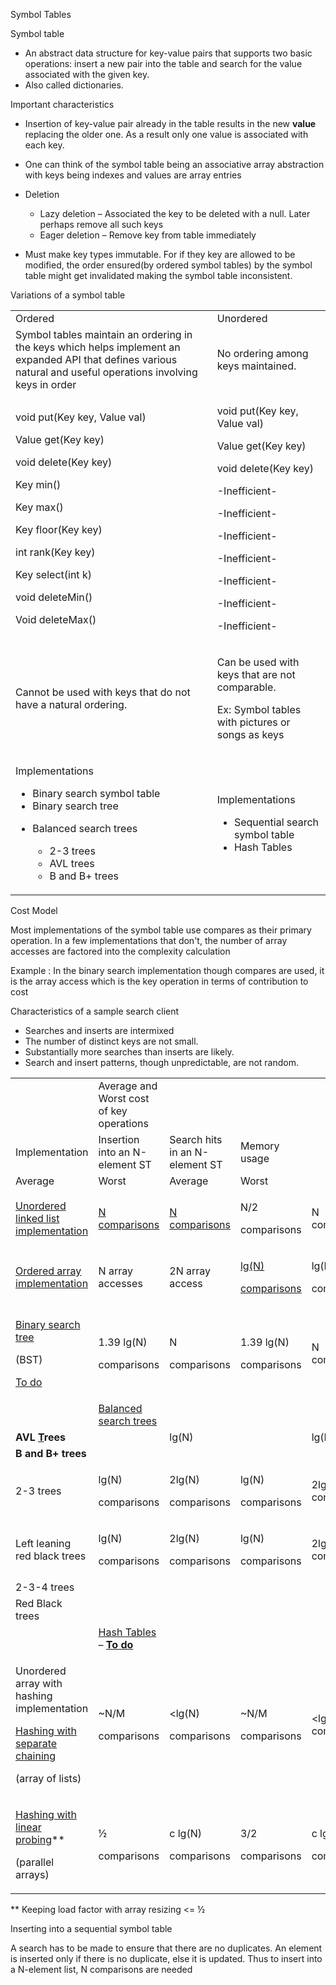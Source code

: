 Symbol Tables

Symbol table

- An abstract data structure for key-value pairs that supports two basic
  operations: insert a new pair into the table and search for the value
  associated with the given key.
- Also called dictionaries.

Important characteristics

- Insertion of key-value pair already in the table results in the new
  **value** replacing the older one. As a result only one value is
  associated with each key.

- One can think of the symbol table being an associative array
  abstraction with keys being indexes and values are array entries

- Deletion

  - Lazy deletion – Associated the key to be deleted with a null. Later
    perhaps remove all such keys
  - Eager deletion – Remove key from table immediately

- Must make key types immutable. For if they key are allowed to be
  modified, the order ensured(by ordered symbol tables) by the symbol
  table might get invalidated making the symbol table inconsistent.

Variations of a symbol table

<table>
<tbody>
<tr class="odd">
<td>Ordered</td>
<td>Unordered</td>
</tr>
<tr class="even">
<td>Symbol tables maintain an ordering in the keys which helps implement
an expanded API that defines various natural and useful operations
involving keys in order</td>
<td>No ordering among keys maintained.</td>
</tr>
<tr class="odd">
<td><p>void put(Key key, Value val)</p>
<p>Value get(Key key)</p>
<p>void delete(Key key)</p>
<p>Key min()</p>
<p>Key max()</p>
<p>Key floor(Key key)</p>
<p>int rank(Key key)</p>
<p>Key select(int k)</p>
<p>void deleteMin()</p>
<p>Void deleteMax()</p></td>
<td><p>void put(Key key, Value val)</p>
<p>Value get(Key key)</p>
<p>void delete(Key key)</p>
<p>-Inefficient-</p>
<p>-Inefficient-</p>
<p>-Inefficient-</p>
<p>-Inefficient-</p>
<p>-Inefficient-</p>
<p>-Inefficient-</p>
<p>-Inefficient-</p></td>
</tr>
<tr class="even">
<td>Cannot be used with keys that do not have a natural ordering.</td>
<td><p>Can be used with keys that are not comparable.</p>
<p>Ex: Symbol tables with pictures or songs as keys</p></td>
</tr>
<tr class="odd">
<td><p>Implementations</p>
<ul>
<li>Binary search symbol table</li>
<li>Binary search tree</li>
<li><p>Balanced search trees</p>
<ul>
<li>2-3 trees</li>
<li>AVL trees</li>
<li>B and B+ trees</li>
</ul></li>
</ul></td>
<td><p>Implementations</p>
<ul>
<li>Sequential search symbol table</li>
<li>Hash Tables</li>
</ul></td>
</tr>
</tbody>
</table>

Cost Model

Most implementations of the symbol table use compares as their primary
operation. In a few implementations that don't, the number of array
accesses are factored into the complexity calculation

Example : In the binary search implementation though compares are used,
it is the array access which is the key operation in terms of
contribution to cost

Characteristics of a sample search client

- Searches and inserts are intermixed
- The number of distinct keys are not small.
- Substantially more searches than inserts are likely.
- Search and insert patterns, though unpredictable, are not random.

<table>
<tbody>
<tr class="odd">
<td></td>
<td>Average and Worst cost of key operations </td>
<td></td>
<td></td>
<td></td>
<td></td>
</tr>
<tr class="even">
<td>Implementation</td>
<td>Insertion into an N-element ST</td>
<td>Search hits in an N-element ST</td>
<td>Memory usage</td>
<td></td>
<td></td>
</tr>
<tr class="odd">
<td>Average</td>
<td>Worst</td>
<td>Average</td>
<td>Worst</td>
<td></td>
<td></td>
</tr>
<tr class="even">
<td><a href="Sequential-Search%20Symbol%20Table.md">Unordered linked
list implementation</a></td>
<td><a href="#Inserting into a sequential ST">N comparisons</a></td>
<td><a href="#Inserting into a sequential ST">N comparisons</a></td>
<td><p>N/2</p>
<p>comparisons </p></td>
<td>N comparisons</td>
<td></td>
</tr>
<tr class="odd">
<td><a href="Binary%20Search%20Symbol%20Table.md">Ordered array
implementation</a></td>
<td>N array accesses</td>
<td>2N array access</td>
<td><p><a href="#Average case of binary search">lg(N)</a></p>
<p><a href="#Average case of binary search">comparisons</a></p></td>
<td><p>lg(N)</p>
<p>comparisons</p></td>
<td></td>
</tr>
<tr class="even">
<td><p><a href="Binary%20Search%20Trees.md">Binary </a><a
href="Binary%20Search%20Trees.md">search </a><a
href="Binary%20Search%20Trees.md">tree</a></p>
<p>(BST)</p>
<p> <a href="../To%20do.md#Binary%20Search%20Tree">To do</a></p></td>
<td><p>1.39 lg(N)</p>
<p>comparisons</p></td>
<td><p>N</p>
<p>comparisons</p></td>
<td><p>1.39 lg(N)</p>
<p>comparisons</p></td>
<td>N comparisons</td>
<td></td>
</tr>
<tr class="odd">
<td></td>
<td><a href="Balanced%20Search%20Trees.md">Balanced search
trees</a></td>
<td></td>
<td></td>
<td></td>
<td></td>
</tr>
<tr class="even">
<td><strong>AVL </strong><a
href="AVL%20Trees.md"><strong>T</strong></a><strong>rees</strong></td>
<td></td>
<td>lg(N)</td>
<td></td>
<td>lg(N)</td>
<td></td>
</tr>
<tr class="odd">
<td><strong>B and B+ trees</strong></td>
<td></td>
<td></td>
<td></td>
<td></td>
<td></td>
</tr>
<tr class="even">
<td>2-3 trees</td>
<td><p>lg(N)</p>
<p>comparisons</p></td>
<td><p>2lg(N)</p>
<p>comparisons</p></td>
<td><p>lg(N)</p>
<p>comparisons </p></td>
<td>2lg(N) comparisons</td>
<td></td>
</tr>
<tr class="odd">
<td><p>Left leaning red black trees</p></td>
<td><p>lg(N)</p>
<p>comparisons</p></td>
<td><p>2lg(N)</p>
<p>comparisons</p></td>
<td><p>lg(N)</p>
<p>comparisons </p></td>
<td>2lg(N) comparisons</td>
<td></td>
</tr>
<tr class="even">
<td>2-3-4 trees</td>
<td></td>
<td></td>
<td></td>
<td></td>
<td></td>
</tr>
<tr class="odd">
<td>Red Black trees</td>
<td></td>
<td></td>
<td></td>
<td></td>
<td></td>
</tr>
<tr class="even">
<td></td>
<td><a href="Hashing.md">Has</a><a href="Hashing.md">h Tables</a> – <a
href="../To%20do.md#Hashing"><strong>To do</strong></a></td>
<td></td>
<td></td>
<td></td>
<td></td>
</tr>
<tr class="odd">
<td><p>Unordered array with hashing implementation</p>
<p><a
href="Algorithms,%204th%20Edition%20-%20Sedgewick,%20Wayne/Exercises/Symbol%20Tables/src/SeparateChainingHashST.java">Hashing
with separate chaining</a></p>
<p>(array of lists)</p></td>
<td><p>~N/M</p>
<p>comparisons</p></td>
<td><p>&lt;lg(N)</p>
<p>comparisons</p></td>
<td><p>~N/M</p>
<p>comparisons</p></td>
<td>&lt;lg(N) comparisons</td>
<td></td>
</tr>
<tr class="even">
<td><p><a
href="Algorithms,%204th%20Edition%20-%20Sedgewick,%20Wayne/Exercises/Symbol%20Tables/src/LinearProbingHashST.java">Hashing
with linear probing</a>**</p>
<p>(parallel arrays)</p></td>
<td><p>½</p>
<p>comparisons</p></td>
<td><p>c lg(N)</p>
<p>comparisons</p></td>
<td><p>3/2</p>
<p>comparisons</p></td>
<td><p> c lg(N)</p>
<p>comparisons</p></td>
<td></td>
</tr>
</tbody>
</table>

\*\* Keeping load factor with array resizing \<= ½

<span id="anchor"></span>Inserting into a sequential symbol table

A search has to be made to ensure that there are no duplicates. An
element is inserted only if there is no duplicate, else it is updated.
Thus to insert into a N-element list, N comparisons are needed
